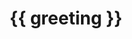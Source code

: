 <h1 id="title">{{ greeting }}</h1>

<script setup>

  const greeting = 'MicronCSS the mini CSS utility for rapidly building sites that look great!'
</script>

<style>

#title {
  text-align: center;
}
</style>

